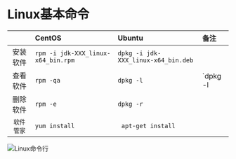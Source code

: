 
# Linux基本命令

|  | CentOS | Ubuntu | 备注 |
| :---: | :-------- | :---| :---|
| 安装软件 | `rpm -i jdk-XXX_linux-x64_bin.rpm` | `dpkg -i jdk-XXX_linux-x64_bin.deb`| |
| 查看软件 | `rpm -qa`| `dpkg -l` | `dpkg -l | grep jdk` |
| 删除软件 | `rpm -e` | `dpkg -r` | |
| `软件管家` | `yum install ` | ` apt-get install` | | 

![Linux命令行](https://tva1.sinaimg.cn/large/007S8ZIlly1ghh20okkkqj31cg0u0app.jpg)
